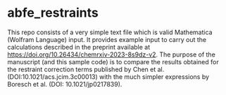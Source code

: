 # abfe_restraints

This repo consists of a very simple text file which is valid Mathematica (Wolfram Language) input. It provides example input to carry out the calculations described in the preprint available at https://doi.org/10.26434/chemrxiv-2023-8s9dz-v2. The purpose of the manuscript (and this sample code) is to compare the results obtained for the restraint correction terms published by Chen et al. (DOI:10.1021/acs.jcim.3c00013) with the much simpler expressions by Boresch et al. (DOI: 10.1021/jp0217839). 
